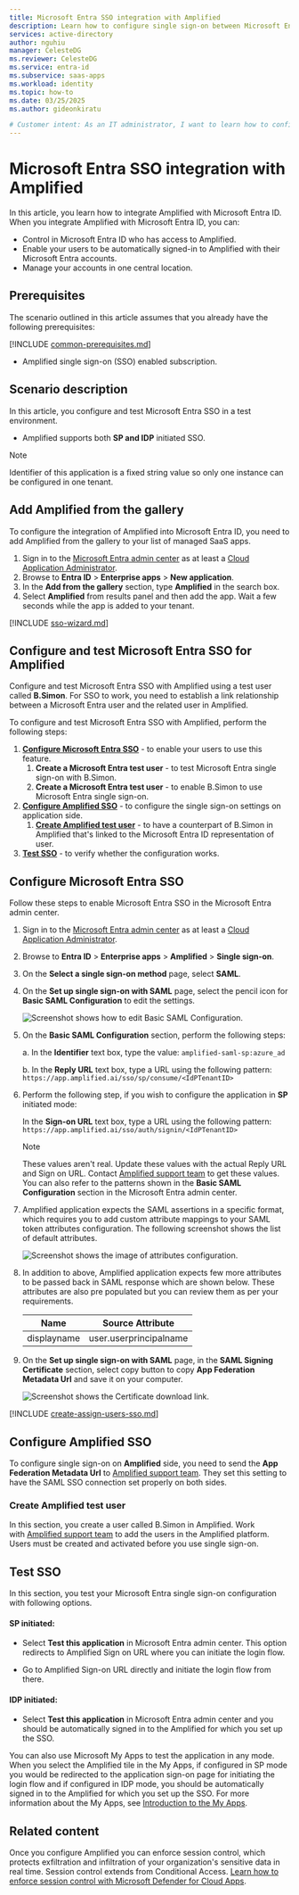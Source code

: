 ```yaml
---
title: Microsoft Entra SSO integration with Amplified
description: Learn how to configure single sign-on between Microsoft Entra ID and Amplified.
services: active-directory
author: nguhiu
manager: CelesteDG
ms.reviewer: CelesteDG
ms.service: entra-id
ms.subservice: saas-apps
ms.workload: identity
ms.topic: how-to
ms.date: 03/25/2025
ms.author: gideonkiratu

# Customer intent: As an IT administrator, I want to learn how to configure single sign-on between Microsoft Entra ID and Directory Services so that I can control who has access to Directory Services, enable automatic sign-in with Microsoft Entra accounts, and manage my accounts in one central location.
---
```


# Microsoft Entra SSO integration with Amplified

In this article,  you learn how to integrate Amplified with Microsoft Entra ID. When you integrate Amplified with Microsoft Entra ID, you can:

* Control in Microsoft Entra ID who has access to Amplified.
* Enable your users to be automatically signed-in to Amplified with their Microsoft Entra accounts.
* Manage your accounts in one central location.

## Prerequisites

The scenario outlined in this article assumes that you already have the following prerequisites:

[!INCLUDE [common-prerequisites.md](~/identity/saas-apps/includes/common-prerequisites.md)]
* Amplified single sign-on (SSO) enabled subscription.

## Scenario description

In this article,  you configure and test Microsoft Entra SSO in a test environment.

* Amplified supports both **SP and IDP** initiated SSO.

> [!NOTE]
> Identifier of this application is a fixed string value so only one instance can be configured in one tenant.

## Add Amplified from the gallery

To configure the integration of Amplified into Microsoft Entra ID, you need to add Amplified from the gallery to your list of managed SaaS apps.

1. Sign in to the [Microsoft Entra admin center](https://entra.microsoft.com) as at least a [Cloud Application Administrator](~/identity/role-based-access-control/permissions-reference.md#cloud-application-administrator).
1. Browse to **Entra ID** > **Enterprise apps** > **New application**.
1. In the **Add from the gallery** section, type **Amplified** in the search box.
1. Select **Amplified** from results panel and then add the app. Wait a few seconds while the app is added to your tenant.

[!INCLUDE [sso-wizard.md](~/identity/saas-apps/includes/sso-wizard.md)]

## Configure and test Microsoft Entra SSO for Amplified

Configure and test Microsoft Entra SSO with Amplified using a test user called **B.Simon**. For SSO to work, you need to establish a link relationship between a Microsoft Entra user and the related user in Amplified.

To configure and test Microsoft Entra SSO with Amplified, perform the following steps:

1. **[Configure Microsoft Entra SSO](#configure-microsoft-entra-sso)** - to enable your users to use this feature.
    1. **Create a Microsoft Entra test user** - to test Microsoft Entra single sign-on with B.Simon.
    1. **Create a Microsoft Entra test user** - to enable B.Simon to use Microsoft Entra single sign-on.
1. **[Configure Amplified SSO](#configure-amplified-sso)** - to configure the single sign-on settings on application side.
    1. **[Create Amplified test user](#create-amplified-test-user)** - to have a counterpart of B.Simon in Amplified that's linked to the Microsoft Entra ID representation of user.
1. **[Test SSO](#test-sso)** - to verify whether the configuration works.

## Configure Microsoft Entra SSO

Follow these steps to enable Microsoft Entra SSO in the Microsoft Entra admin center.

1. Sign in to the [Microsoft Entra admin center](https://entra.microsoft.com) as at least a [Cloud Application Administrator](~/identity/role-based-access-control/permissions-reference.md#cloud-application-administrator).
1. Browse to **Entra ID** > **Enterprise apps** > **Amplified** > **Single sign-on**.
1. On the **Select a single sign-on method** page, select **SAML**.
1. On the **Set up single sign-on with SAML** page, select the pencil icon for **Basic SAML Configuration** to edit the settings.

   ![Screenshot shows how to edit Basic SAML Configuration.](common/edit-urls.png "Basic Configuration")

1. On the **Basic SAML Configuration** section, perform the following steps:

    a. In the **Identifier** text box, type the value:
    `amplified-saml-sp:azure_ad`

    b. In the **Reply URL** text box, type a URL using the following pattern:
    `https://app.amplified.ai/sso/sp/consume/<IdPTenantID>`

1. Perform the following step, if you wish to configure the application in **SP** initiated mode:

    In the **Sign-on URL** text box, type a URL using the following pattern:
    `https://app.amplified.ai/sso/auth/signin/<IdPTenantID>`

	> [!NOTE]
	> These values aren't real. Update these values with the actual Reply URL and Sign on URL. Contact [Amplified support team](mailto:support@amplified.ai) to get these values. You can also refer to the patterns shown in the **Basic SAML Configuration** section in the Microsoft Entra admin center.

1. Amplified application expects the SAML assertions in a specific format, which requires you to add custom attribute mappings to your SAML token attributes configuration. The following screenshot shows the list of default attributes.

	![Screenshot shows the image of attributes configuration.](common/default-attributes.png "Image")

1. In addition to above, Amplified application expects few more attributes to be passed back in SAML response which are shown below. These attributes are also pre populated but you can review them as per your requirements.
	
	| Name |  Source Attribute|
	| ---- | --------- |
	| displayname | user.userprincipalname |

1. On the **Set up single sign-on with SAML** page, in the **SAML Signing Certificate** section, select copy button to copy **App Federation Metadata Url** and save it on your computer.

	![Screenshot shows the Certificate download link.](common/copy-metadataurl.png "Certificate")

[!INCLUDE [create-assign-users-sso.md](~/identity/saas-apps/includes/create-assign-users-sso.md)]

## Configure Amplified SSO

To configure single sign-on on **Amplified** side, you need to send the **App Federation Metadata Url** to [Amplified support team](mailto:support@amplified.ai). They set this setting to have the SAML SSO connection set properly on both sides.

### Create Amplified test user

In this section, you create a user called B.Simon in Amplified. Work with [Amplified support team](mailto:support@amplified.ai) to add the users in the Amplified platform. Users must be created and activated before you use single sign-on.

## Test SSO 

In this section, you test your Microsoft Entra single sign-on configuration with following options.
 
#### SP initiated:
 
* Select **Test this application** in Microsoft Entra admin center. This option redirects to Amplified Sign on URL where you can initiate the login flow.  
 
* Go to Amplified Sign-on URL directly and initiate the login flow from there.
 
#### IDP initiated:
 
* Select **Test this application** in Microsoft Entra admin center and you should be automatically signed in to the Amplified for which you set up the SSO.
 
You can also use Microsoft My Apps to test the application in any mode. When you select the Amplified tile in the My Apps, if configured in SP mode you would be redirected to the application sign-on page for initiating the login flow and if configured in IDP mode, you should be automatically signed in to the Amplified for which you set up the SSO. For more information about the My Apps, see [Introduction to the My Apps](https://support.microsoft.com/account-billing/sign-in-and-start-apps-from-the-my-apps-portal-2f3b1bae-0e5a-4a86-a33e-876fbd2a4510).

## Related content

Once you configure Amplified you can enforce session control, which protects exfiltration and infiltration of your organization's sensitive data in real time. Session control extends from Conditional Access. [Learn how to enforce session control with Microsoft Defender for Cloud Apps](/cloud-app-security/proxy-deployment-any-app).